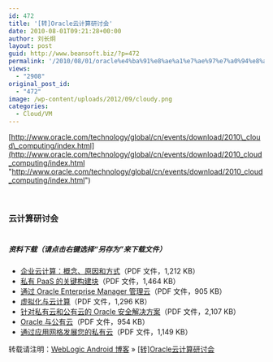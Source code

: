```yaml
---
id: 472
title: '[转]Oracle云计算研讨会'
date: 2010-08-01T09:21:28+00:00
author: 刘长炯
layout: post
guid: http://www.beansoft.biz/?p=472
permalink: '/2010/08/01/oracle%e4%ba%91%e8%ae%a1%e7%ae%97%e7%a0%94%e8%ae%a8%e4%bc%9a/'
views:
  - "2908"
original_post_id:
  - "472"
image: /wp-content/uploads/2012/09/cloudy.png
categories:
  - Cloud/VM
---
```

[http://www.oracle.com/technology/global/cn/events/download/2010\_cloud\_computing/index.html](http://www.oracle.com/technology/global/cn/events/download/2010_cloud_computing/index.html "http://www.oracle.com/technology/global/cn/events/download/2010_cloud_computing/index.html")

&#160;

### 云计算研讨会

<img height="3" alt="" src="http://oracleimg.com/admin/images/ocom/hp_spacer.gif" width="1" border="0" />

##### 资料下载（请点击右键选择“另存为”来下载文件）

  * [企业云计算：概念、原因和方式](http://www.oracle.com/technology/global/cn/events/download/2010_cloud_computing/1_EnterpriseCloudComputing.pdf)（PDF 文件，1,212 KB） 
  * [私有 PaaS 的关键构建块](http://www.oracle.com/technology/global/cn/events/download/2010_cloud_computing/2_BuildingBlocksOfPrivatePaaS.pdf)（PDF 文件，1,464 KB） 
  * [通过 Oracle Enterprise Manager 管理云](http://www.oracle.com/technology/global/cn/events/download/2010_cloud_computing/3_Managing_the_Cloud_with_OracleEnterpriseManager.pdf)（PDF 文件，905 KB） 
  * [虚拟化与云计算](http://www.oracle.com/technology/global/cn/events/download/2010_cloud_computing/4_Virtualization_and_Cloud_Computing.pdf)（PDF 文件，1,296 KB） 
  * [针对私有云和公有云的 Oracle 安全解决方案](http://www.oracle.com/technology/global/cn/events/download/2010_cloud_computing/5_OracleSecuritySolutionsforPrivate_and_PublicClouds.pdf)（PDF 文件，2,107 KB） 
  * [Oracle 与公有云](http://www.oracle.com/technology/global/cn/events/download/2010_cloud_computing/6_OracleAndPublicClouds.pdf)（PDF 文件，954 KB） 
  * [通过应用网格发展您的私有云](http://www.oracle.com/technology/global/cn/events/download/2010_cloud_computing/7_Evolve_your_PrivateCloud_with_Application_Grid.pdf)（PDF 文件，1,149 KB） 

转载请注明：[WebLogic Android 博客](http://www.beansoft.biz) &raquo; [[转]Oracle云计算研讨会](http://www.beansoft.biz/2010/08/01/oracle%e4%ba%91%e8%ae%a1%e7%ae%97%e7%a0%94%e8%ae%a8%e4%bc%9a/)